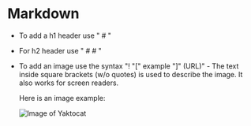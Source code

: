 # Markdown

- To add a h1 header use " # "
- For h2 header use " # # "
- To add an image use the syntax "! "["  example  "]" (URL)" - The text inside square brackets (w/o quotes) is used to describe the image. It also works for screen readers.

  Here is an image example:

   ![Image of Yaktocat](https://octodex.github.com/images/yaktocat.png)
